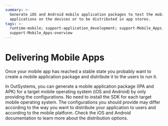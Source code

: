 ```yaml
---
summary: >-
  Generate iOS and Android mobile application packages to test the mobile
  applications on the devices or to be distributed in app stores.
tags: >-
  runtime-mobile; support-application_development; support-Mobile_Apps;
  support-Mobile_Apps-overview
---
```


# Delivering Mobile Apps

Once your mobile app has reached a stable state you probably want to create a mobile application package and distribute it to the users to run it.

In OutSystems, you can generate a mobile application package \(IPA and APK\) for a target mobile operating system \(iOS and Android\) by only providing the configurations. No need to install the SDK for each target mobile operating system. The configurations you should provide may differ according to the way you want to distribute your application to users and according to the mobile platform. Check the iOS and Android documentation to learn more about the distribution options.

